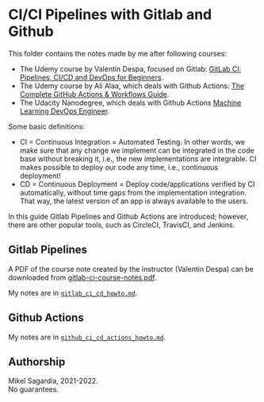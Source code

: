 # CI/CI Pipelines with Gitlab and Github

This folder contains the notes made by me after following courses:

- The Udemy course by Valentin Despa, focused on Gitlab: [GitLab CI: Pipelines, CI/CD and DevOps for Beginners](https://www.udemy.com/course/gitlab-ci-pipelines-ci-cd-and-devops-for-beginners/).
- The Udemy course by Ali Alaa, which deals with Github Actions: [The Complete GitHub Actions & Workflows Guide](https://www.udemy.com/course/github-actions/).
- The Udacity Nanodegree, which deals with Github Actions [Machine Learning DevOps Engineer](https://www.udacity.com/course/machine-learning-dev-ops-engineer-nanodegree--nd0821).

Some basic definitions:

- CI = Continuous Integration = Automated Testing. In other words, we make sure that any change we implement can be integrated in the code base without breaking it, i.e., the new implementations are integrable. CI makes possible to deploy our code any time, i.e., continuous deployment!
- CD = Continuous Deployment = Deploy code/applications verified by CI automatically, without time gaps from the implementation integration. That way, the latest version of an app is always available to the users.

In this guide Gitlab Pipelines and Github Actions are introduced; however, there are other popular tools, such as CircleCI, TravisCI, and Jenkins.

## Gitlab Pipelines

A PDF of the course note created by the instructor (Valentin Despa) can be downloaded from
[gitlab-ci-course-notes.pdf](https://buildmedia.readthedocs.org/media/pdf/gitlab-ci-course-notes/latest/gitlab-ci-course-notes.pdf).

My notes are in [`gitlab_ci_cd_howto.md`](gitlab_ci_cd_howto.md).

## Github Actions

My notes are in [`github_ci_cd_actions_howto.md`](github_ci_cd_actions_howto.md).

## Authorship

Mikel Sagardia, 2021-2022.  
No guarantees.
